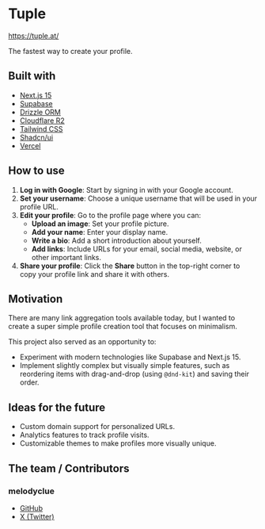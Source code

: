 # Tuple

https://tuple.at/

The fastest way to create your profile.

## Built with

- [Next.js 15](https://nextjs.org/)
- [Supabase](https://supabase.com/)
- [Drizzle ORM](https://orm.drizzle.team/)
- [Cloudflare R2](https://www.cloudflare.com/developer-platform/r2/)
- [Tailwind CSS](https://tailwindcss.com/)
- [Shadcn/ui](https://ui.shadcn.com/)
- [Vercel](https://vercel.com/)

## How to use

1. **Log in with Google**: Start by signing in with your Google account.
2. **Set your username**: Choose a unique username that will be used in your profile URL.
3. **Edit your profile**: Go to the profile page where you can:
   - **Upload an image**: Set your profile picture.
   - **Add your name**: Enter your display name.
   - **Write a bio**: Add a short introduction about yourself.
   - **Add links**: Include URLs for your email, social media, website, or other important links.
4. **Share your profile**: Click the **Share** button in the top-right corner to copy your profile link and share it with others.

## Motivation

There are many link aggregation tools available today, but I wanted to create a super simple profile creation tool that focuses on minimalism.

This project also served as an opportunity to:

- Experiment with modern technologies like Supabase and Next.js 15.
- Implement slightly complex but visually simple features, such as reordering items with drag-and-drop (using `@dnd-kit`) and saving their order.

## Ideas for the future

- Custom domain support for personalized URLs.
- Analytics features to track profile visits.
- Customizable themes to make profiles more visually unique.

## The team / Contributors

### melodyclue

- [GitHub](https://github.com/melodyclue)
- [X (Twitter)](https://x.com/use_melodyclue)
